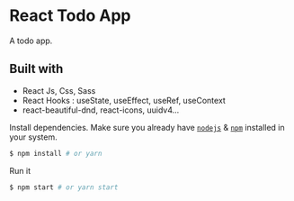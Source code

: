 # React Todo App

A todo app.

## Built with

- React Js, Css, Sass
- React Hooks : useState, useEffect, useRef, useContext
- react-beautiful-dnd, react-icons, uuidv4...


Install dependencies. Make sure you already have [`nodejs`](https://nodejs.org/en/) & [`npm`](https://www.npmjs.com/) installed in your system.
```bash
$ npm install # or yarn
```

Run it
```bash
$ npm start # or yarn start
```